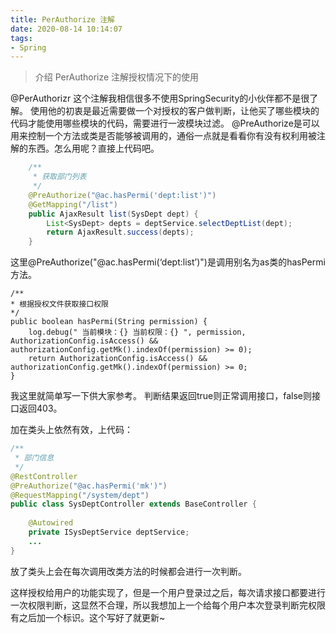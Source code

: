 ```yaml
---
title: PerAuthorize 注解
date: 2020-08-14 10:14:07
tags:
- Spring
---
```


> 介绍 PerAuthorize 注解授权情况下的使用

<!--more-->

@PerAuthorizr 这个注解我相信很多不使用SpringSecurity的小伙伴都不是很了解。
使用他的初衷是最近需要做一个对授权的客户做判断，让他买了哪些模块的代码才能使用哪些模块的代码，需要进行一波模块过滤。
@PreAuthorize是可以用来控制一个方法或类是否能够被调用的，通俗一点就是看看你有没有权利用被注解的东西。怎么用呢？直接上代码吧。

```java
    /**
     * 获取部门列表
     */
    @PreAuthorize("@ac.hasPermi('dept:list')")
    @GetMapping("/list")
    public AjaxResult list(SysDept dept) {
        List<SysDept> depts = deptService.selectDeptList(dept);
        return AjaxResult.success(depts);
    }

```

这里@PreAuthorize("@ac.hasPermi(‘dept:list’)")是调用别名为as类的hasPermi方法。

```
/**
* 根据授权文件获取接口权限
*/
public boolean hasPermi(String permission) {
	log.debug(" 当前模块：{} 当前权限：{} ", permission, AuthorizationConfig.isAccess() && authorizationConfig.getMk().indexOf(permission) >= 0);
    return AuthorizationConfig.isAccess() && authorizationConfig.getMk().indexOf(permission) >= 0;
}
```

我这里就简单写一下供大家参考。
判断结果返回true则正常调用接口，false则接口返回403。

加在类头上依然有效，上代码：

```java
/**
 * 部门信息
 */
@RestController
@PreAuthorize("@ac.hasPermi('mk')")
@RequestMapping("/system/dept")
public class SysDeptController extends BaseController {
    
    @Autowired
    private ISysDeptService deptService;
    ...
}

```

放了类头上会在每次调用改类方法的时候都会进行一次判断。

这样授权给用户的功能实现了，但是一个用户登录过之后，每次请求接口都要进行一次权限判断，这显然不合理，所以我想加上一个给每个用户本次登录判断完权限有之后加一个标识。这个写好了就更新~

